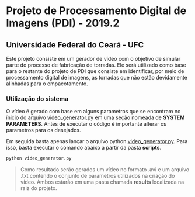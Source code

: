 # Projeto de Processamento Digital de Imagens (PDI) - 2019.2
## Universidade Federal do Ceará - UFC

Este projeto consiste em um gerador de vídeo com o objetivo de simular parte do processo de fabricação de torradas. Ele será utilizado como base para o restante do projeto de PDI que consiste em identificar, por meio de processamento digital de imagens, as torradas que não estão devidamente alinhadas para o empacotamento.

### Utilização do sistema

O vídeo é gerado com base em alguns parametros que se encontram no ínicio do arquivo [video_generator.py](https://github.com/matheus220/projeto_pdi/blob/48cc74c7a7e53c845b9086fcc897583b8dfa0824/scripts/video_generator.py#L11-L46) em uma seção nomeada de **SYSTEM PARAMETERS**. Antes de executar o código é importante alterar os parametros para os desejados.

Em seguida basta apenas lançar o arquivo python [video_generator.py](https://github.com/matheus220/projeto_pdi/blob/48cc74c7a7e53c845b9086fcc897583b8dfa0824/scripts/video_generator.py). Para isso, basta executar o comando abaixo a partir da pasta **scripts**.

```sh
python video_generator.py
```

> Como resultado serão gerados um vídeo no formato .avi e um arquivo .txt contendo o conjunto de parametros utilizados na criação do vídeo. Ambos estarão em uma pasta chamada **results** localizada na raiz do projeto.
